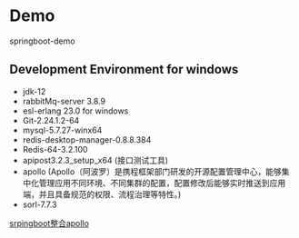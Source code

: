 # Demo
springboot-demo
## Development Environment for windows
* jdk-12
* rabbitMq-server 3.8.9 
* esl-erlang 23.0 for windows
* Git-2.24.1.2-64
* mysql-5.7.27-winx64
* redis-desktop-manager-0.8.8.384
* Redis-64-3.2.100
* apipost3.2.3_setup_x64 (接口测试工具)  
* apollo (Apollo（阿波罗）是携程框架部门研发的开源配置管理中心，能够集中化管理应用不同环境、不同集群的配置，配置修改后能够实时推送到应用端，并且具备规范的权限、流程治理等特性。)
* sorl-7.7.3







[srpingboot整合apollo](https://blog.csdn.net/qq_36323348/article/details/109727411)




